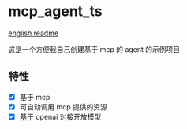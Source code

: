 # mcp_agent_ts

[english readme](./README.md)

这是一个方便我自己创建基于 mcp 的 agent 的示例项目

## 特性

- [x] 基于 mcp
- [x] 可自动调用 mcp 提供的资源
- [x] 基于 openai 对接开放模型

